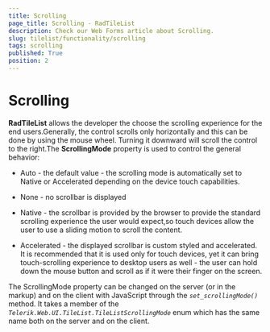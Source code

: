```yaml
---
title: Scrolling
page_title: Scrolling - RadTileList
description: Check our Web Forms article about Scrolling.
slug: tilelist/functionality/scrolling
tags: scrolling
published: True
position: 2
---
```


# Scrolling





**RadTileList** allows the developer the choose the scrolling experience for the end users.Generally, the control scrolls only horizontally and this can be done by using the mouse wheel. Turning it downward will scroll the control to the right.The **ScrollingMode** property is used to control the general behavior:

* Auto - the default value - the scrolling mode is automatically set to Native or Accelerated depending on the device touch capabilities.

* None - no scrollbar is displayed

* Native - the scrollbar is provided by the browser to provide the standard scrolling experience the user would expect,so touch devices allow the user to use a sliding motion to scroll the content.

* Accelerated - the displayed scrollbar is custom styled and accelerated. It is recommended that it is used only for touch devices, yet it can bring touch-scrolling experience to desktop users as well - the user can hold down the mouse button and scroll as if it were their finger on the screen.

The ScrollingMode property can be changed on the server (or in the markup) and on the client with JavaScript through the *`set_scrollingMode()`* method. It takes a member of the *`Telerik.Web.UI.TileList.TileListScrollingMode`* enum which has the same name both on the server and on the client.
